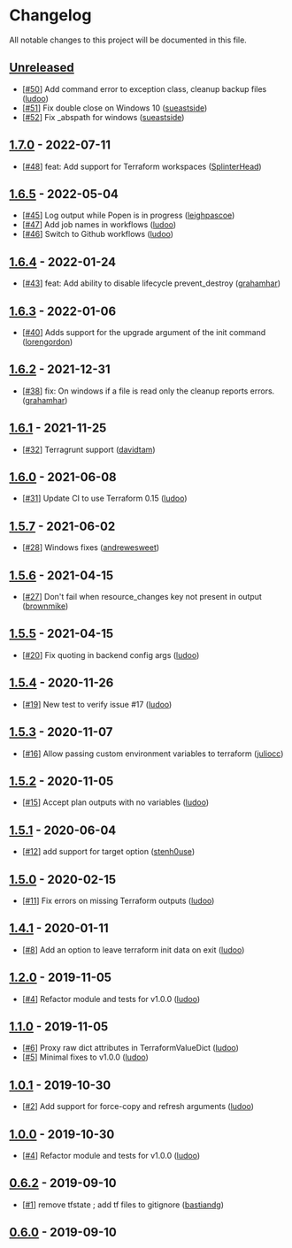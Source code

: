 # Changelog

All notable changes to this project will be documented in this file.

## [Unreleased]

- [[#50](https://github.com/GoogleCloudPlatform/terraform-python-testing-helper/pull/50)] Add command error to exception class, cleanup backup files ([ludoo](https://github.com/ludoo)) <!-- 2022-08-04 10:45:06+00:00 -->
- [[#51](https://github.com/GoogleCloudPlatform/terraform-python-testing-helper/pull/51)] Fix double close on Windows 10 ([sueastside](https://github.com/sueastside)) <!-- 2022-08-04 10:35:48+00:00 -->
- [[#52](https://github.com/GoogleCloudPlatform/terraform-python-testing-helper/pull/52)] Fix _abspath for windows ([sueastside](https://github.com/sueastside)) <!-- 2022-08-04 10:21:34+00:00 -->

## [1.7.0] - 2022-07-11

- [[#48](https://github.com/GoogleCloudPlatform/terraform-python-testing-helper/pull/48)] feat: Add support for Terraform workspaces ([SplinterHead](https://github.com/SplinterHead)) <!-- 2022-07-11 08:24:43+00:00 -->

## [1.6.5] - 2022-05-04

- [[#45](https://github.com/GoogleCloudPlatform/terraform-python-testing-helper/pull/45)] Log output while Popen is in progress ([leighpascoe](https://github.com/leighpascoe)) <!-- 2022-05-04 13:46:56+00:00 -->
- [[#47](https://github.com/GoogleCloudPlatform/terraform-python-testing-helper/pull/47)] Add job names in workflows ([ludoo](https://github.com/ludoo)) <!-- 2022-05-03 17:49:30+00:00 -->
- [[#46](https://github.com/GoogleCloudPlatform/terraform-python-testing-helper/pull/46)] Switch to Github workflows ([ludoo](https://github.com/ludoo)) <!-- 2022-05-03 17:40:27+00:00 -->

## [1.6.4] - 2022-01-24

- [[#43](https://github.com/GoogleCloudPlatform/terraform-python-testing-helper/pull/43)] feat: Add ability to disable lifecycle prevent_destroy ([grahamhar](https://github.com/grahamhar)) <!-- 2022-01-24 10:09:31+00:00 -->

## [1.6.3] - 2022-01-06

- [[#40](https://github.com/GoogleCloudPlatform/terraform-python-testing-helper/pull/40)] Adds support for the upgrade argument of the init command ([lorengordon](https://github.com/lorengordon)) <!-- 2022-01-06 18:30:16+00:00 -->

## [1.6.2] - 2021-12-31

- [[#38](https://github.com/GoogleCloudPlatform/terraform-python-testing-helper/pull/38)] fix: On windows if a file is read only the cleanup reports errors. ([grahamhar](https://github.com/grahamhar)) <!-- 2021-11-25 14:51:23+00:00 -->

## [1.6.1] - 2021-11-25

- [[#32](https://github.com/GoogleCloudPlatform/terraform-python-testing-helper/pull/32)] Terragrunt support ([davidtam](https://github.com/davidtam)) <!-- 2021-06-07 22:16:39+00:00 -->

## [1.6.0] - 2021-06-08

- [[#31](https://github.com/GoogleCloudPlatform/terraform-python-testing-helper/pull/31)] Update CI to use Terraform 0.15 ([ludoo](https://github.com/ludoo)) <!-- 2021-06-03 06:00:32+00:00 -->

## [1.5.7] - 2021-06-02

- [[#28](https://github.com/GoogleCloudPlatform/terraform-python-testing-helper/pull/28)] Windows fixes ([andrewesweet](https://github.com/andrewesweet)) <!-- 2021-06-02 19:10:02+00:00 -->

## [1.5.6] - 2021-04-15

- [[#27](https://github.com/GoogleCloudPlatform/terraform-python-testing-helper/pull/27)] Don't fail when resource_changes key not present in output ([brownmike](https://github.com/brownmike)) <!-- 2021-04-15 05:23:26+00:00 -->

## [1.5.5] - 2021-04-15

- [[#20](https://github.com/GoogleCloudPlatform/terraform-python-testing-helper/pull/20)] Fix quoting in backend config args ([ludoo](https://github.com/ludoo)) <!-- 2020-11-26 16:20:21+00:00 -->

## [1.5.4] - 2020-11-26

- [[#19](https://github.com/GoogleCloudPlatform/terraform-python-testing-helper/pull/19)] New test to verify issue #17 ([ludoo](https://github.com/ludoo)) <!-- 2020-11-26 11:18:59+00:00 -->

## [1.5.3] - 2020-11-07

- [[#16](https://github.com/GoogleCloudPlatform/terraform-python-testing-helper/pull/16)] Allow passing custom environment variables to terraform ([juliocc](https://github.com/juliocc)) <!-- 2020-11-07 16:44:33+00:00 -->

## [1.5.2] - 2020-11-05

- [[#15](https://github.com/GoogleCloudPlatform/terraform-python-testing-helper/pull/15)] Accept plan outputs with no variables ([ludoo](https://github.com/ludoo)) <!-- 2020-11-05 16:48:22+00:00 -->

## [1.5.1] - 2020-06-04

- [[#12](https://github.com/GoogleCloudPlatform/terraform-python-testing-helper/pull/12)] add support for target option ([stenh0use](https://github.com/stenh0use)) <!-- 2020-02-15 13:07:07+00:00 -->

## [1.5.0] - 2020-02-15

- [[#11](https://github.com/GoogleCloudPlatform/terraform-python-testing-helper/pull/11)] Fix errors on missing Terraform outputs ([ludoo](https://github.com/ludoo)) <!-- 2020-01-11 16:26:48+00:00 -->

## [1.4.1] - 2020-01-11

- [[#8](https://github.com/GoogleCloudPlatform/terraform-python-testing-helper/pull/8)] Add an option to leave terraform init data on exit ([ludoo](https://github.com/ludoo)) <!-- 2019-11-16 19:42:49+00:00 -->

## [1.2.0] - 2019-11-05

- [[#4](https://github.com/GoogleCloudPlatform/terraform-python-testing-helper/pull/4)] Refactor module and tests for v1.0.0 ([ludoo](https://github.com/ludoo)) <!-- 2019-10-30 06:19:34+00:00 -->

## [1.1.0] - 2019-11-05

- [[#6](https://github.com/GoogleCloudPlatform/terraform-python-testing-helper/pull/6)] Proxy raw dict attributes in TerraformValueDict ([ludoo](https://github.com/ludoo)) <!-- 2019-11-05 05:04:12+00:00 -->
- [[#5](https://github.com/GoogleCloudPlatform/terraform-python-testing-helper/pull/5)] Minimal fixes to v1.0.0 ([ludoo](https://github.com/ludoo)) <!-- 2019-10-30 06:37:13+00:00 -->

## [1.0.1] - 2019-10-30

- [[#2](https://github.com/GoogleCloudPlatform/terraform-python-testing-helper/pull/2)] Add support for force-copy and refresh arguments ([ludoo](https://github.com/ludoo)) <!-- 2019-09-07 12:31:14+00:00 -->

## [1.0.0] - 2019-10-30

<!-- 2019-10-30 06:21:04+00:00 < 2019-09-10 13:54:14+00:00 -->

- [[#4](https://github.com/GoogleCloudPlatform/terraform-python-testing-helper/pull/4)] Refactor module and tests for v1.0.0 ([ludoo](https://github.com/ludoo)) <!-- 2019-10-30 06:19:34+00:00 -->


## [0.6.2] - 2019-09-10

- [[#1](https://github.com/GoogleCloudPlatform/terraform-python-testing-helper/pull/1)] remove tfstate ; add tf files to gitignore ([bastiandg](https://github.com/bastiandg)) <!-- 2019-03-29 08:13:06+00:00 -->

## [0.6.0] - 2019-09-10



<!-- markdown-link-check-disable -->
[Unreleased]: https://github.com/GoogleCloudPlatform/terraform-python-testing-helper/compare/v1.7.0...HEAD
[1.7.0]: https://github.com/GoogleCloudPlatform/terraform-python-testing-helper/compare/v1.6.5...v1.7.0
[1.6.5]: https://github.com/GoogleCloudPlatform/terraform-python-testing-helper/compare/v1.6.4...v1.6.5
[1.6.4]: https://github.com/GoogleCloudPlatform/terraform-python-testing-helper/compare/v1.6.3...v1.6.4
[1.6.3]: https://github.com/GoogleCloudPlatform/terraform-python-testing-helper/compare/v1.6.2...v1.6.3
[1.6.2]: https://github.com/GoogleCloudPlatform/terraform-python-testing-helper/compare/v1.6.1...v1.6.2
[1.6.1]: https://github.com/GoogleCloudPlatform/terraform-python-testing-helper/compare/v1.6.0...v1.6.1
[1.6.0]: https://github.com/GoogleCloudPlatform/terraform-python-testing-helper/compare/v1.5.7...v1.6.0
[1.5.7]: https://github.com/GoogleCloudPlatform/terraform-python-testing-helper/compare/v1.5.6...v1.5.7
[1.5.6]: https://github.com/GoogleCloudPlatform/terraform-python-testing-helper/compare/v1.5.5...v1.5.6
[1.5.5]: https://github.com/GoogleCloudPlatform/terraform-python-testing-helper/compare/v1.5.4...v1.5.5
[1.5.4]: https://github.com/GoogleCloudPlatform/terraform-python-testing-helper/compare/v1.5.3...v1.5.4
[1.5.3]: https://github.com/GoogleCloudPlatform/terraform-python-testing-helper/compare/v1.5.2...v1.5.3
[1.5.2]: https://github.com/GoogleCloudPlatform/terraform-python-testing-helper/compare/v1.5.1...v1.5.2
[1.5.1]: https://github.com/GoogleCloudPlatform/terraform-python-testing-helper/compare/v1.5.0...v1.5.1
[1.5.0]: https://github.com/GoogleCloudPlatform/terraform-python-testing-helper/compare/v1.4.1...v1.5.0
[1.4.1]: https://github.com/GoogleCloudPlatform/terraform-python-testing-helper/compare/v1.2.0...v1.4.1
[1.2.0]: https://github.com/GoogleCloudPlatform/terraform-python-testing-helper/compare/v1.1.0...v1.2.0
[1.1.0]: https://github.com/GoogleCloudPlatform/terraform-python-testing-helper/compare/v1.0.1...v1.1.0
[1.0.1]: https://github.com/GoogleCloudPlatform/terraform-python-testing-helper/compare/v1.0.0...v1.0.1
[1.0.0]: https://github.com/GoogleCloudPlatform/terraform-python-testing-helper/compare/v0.6.2...v1.0.0
[0.6.2]: https://github.com/GoogleCloudPlatform/terraform-python-testing-helper/compare/v0.6.0...v0.6.2
[0.6.0]: https://github.com/GoogleCloudPlatform/terraform-python-testing-helper/compare/v0.1...v0.6.0